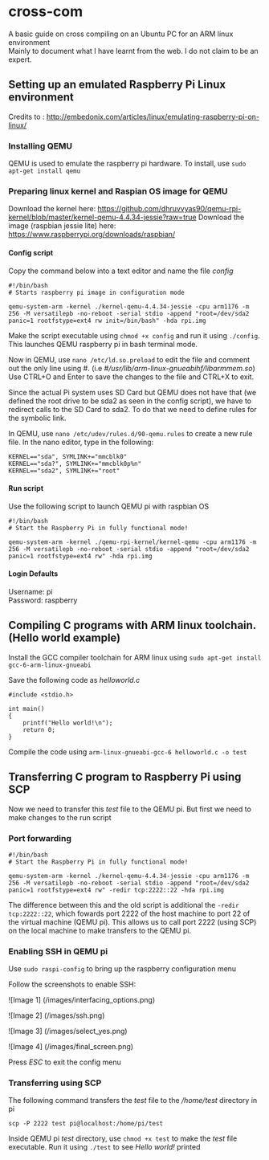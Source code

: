 # cross-com
A basic guide on cross compiling on an Ubuntu PC for an ARM linux environment <br>
Mainly to document what I have learnt from the web. I do not claim to be an expert.

## Setting up an emulated Raspberry Pi Linux environment
Credits to : http://embedonix.com/articles/linux/emulating-raspberry-pi-on-linux/

### Installing QEMU
QEMU is used to emulate the raspberry pi hardware. 
To install, use `sudo apt-get install qemu`

### Preparing linux kernel and Raspian OS image for QEMU
Download the kernel here: https://github.com/dhruvvyas90/qemu-rpi-kernel/blob/master/kernel-qemu-4.4.34-jessie?raw=true
Download the image (raspbian jessie lite) here: https://www.raspberrypi.org/downloads/raspbian/

#### Config script

Copy the command below into a text editor and name the file *config*
```
#!/bin/bash
# Starts raspberry pi image in configuration mode

qemu-system-arm -kernel ./kernel-qemu-4.4.34-jessie -cpu arm1176 -m 256 -M versatilepb -no-reboot -serial stdio -append "root=/dev/sda2 panic=1 rootfstype=ext4 rw init=/bin/bash" -hda rpi.img
```
Make the script executable using `chmod +x config` and run it using `./config`. This launches QEMU raspberry pi in bash terminal mode.

Now in QEMU, use `nano /etc/ld.so.preload` to edit the file and comment out the only line using #. (i.e *#/usr/lib/arm-linux-gnueabihf/libarmmem.so*) Use CTRL+O and Enter to save the changes to the file and CTRL+X to exit.

Since the actual Pi system uses SD Card but QEMU does not have that (we defined the root drive to be sda2 as seen in the config script), we have to redirect calls to the SD Card to sda2. To do that we need to define rules for the symbolic link.

In QEMU, use `nano /etc/udev/rules.d/90-qemu.rules` to create a new rule file. In the nano editor, type in the following:

```
KERNEL=="sda", SYMLINK+="mmcblk0"
KERNEL=="sda?", SYMLINK+="mmcblk0p%n"
KERNEL=="sda2", SYMLINK+="root"
```

#### Run script

Use the following script to launch QEMU pi with raspbian OS
```
#!/bin/bash
# Start the Raspberry Pi in fully functional mode!
 
qemu-system-arm -kernel ./qemu-rpi-kernel/kernel-qemu -cpu arm1176 -m 256 -M versatilepb -no-reboot -serial stdio -append "root=/dev/sda2 panic=1 rootfstype=ext4 rw" -hda rpi.img
```

#### Login Defaults
Username: pi <br>
Password: raspberry


## Compiling C programs with ARM linux toolchain. (Hello world example)

Install the GCC compiler toolchain for ARM linux using `sudo apt-get install gcc-6-arm-linux-gnueabi`

Save the following code as *helloworld.c*

```
#include <stdio.h>

int main()
{
    printf("Hello world!\n");
    return 0;
}
```

Compile the code using `arm-linux-gnueabi-gcc-6 helloworld.c -o test`

## Transferring C program to Raspberry Pi using SCP

Now we need to transfer this *test* file to the QEMU pi. But first we need to make changes to the run script

### Port forwarding
```
#!/bin/bash
# Start the Raspberry Pi in fully functional mode!

qemu-system-arm -kernel ./kernel-qemu-4.4.34-jessie -cpu arm1176 -m 256 -M versatilepb -no-reboot -serial stdio -append "root=/dev/sda2 panic=1 rootfstype=ext4 rw" -redir tcp:2222::22 -hda rpi.img
```

The difference between this and the old script is additional the `-redir tcp:2222::22`, which fowards port 2222 of the host machine to port 22 of the virtual machine (QEMU pi). This allows us to call port 2222 (using SCP) on the local machine to make transfers to the QEMU pi.

### Enabling SSH in QEMU pi

Use `sudo raspi-config` to bring up the raspberry configuration menu

Follow the screenshots to enable SSH:

![Image 1]
(/images/interfacing_options.png)

![Image 2]
(/images/ssh.png)

![Image 3]
(/images/select_yes.png)

![Image 4]
(/images/final_screen.png)

Press *ESC* to exit the config menu

### Transferring using SCP

The following command transfers the *test* file to the */home/test* directory in pi
```
scp -P 2222 test pi@localhost:/home/pi/test
```
Inside QEMU pi *test* directory, use `chmod +x test` to make the *test* file executable. Run it using `./test` to see *Hello world!* printed


